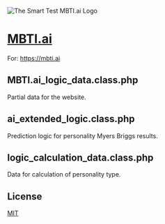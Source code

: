 ![The Smart Test MBTI.ai Logo](https://mbti.ai/assets/images/mmmm.png)

# [MBTI.ai](https://mbti.ai)

For: https://mbti.ai

## MBTI.ai_logic_data.class.php

Partial data for the website.

## ai_extended_logic.class.php
Prediction logic for personality Myers Briggs results.

## logic_calculation_data.class.php
Data for calculation of personality type.

## License
[MIT](https://choosealicense.com/licenses/mit/)